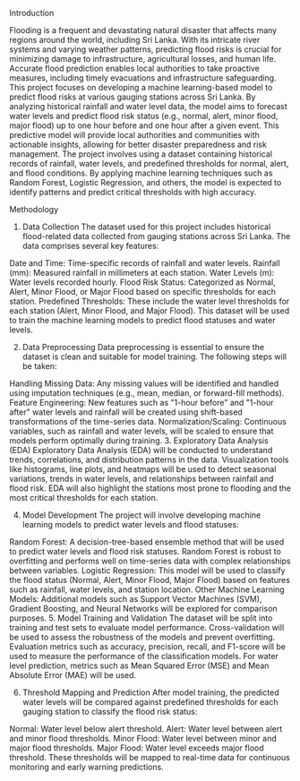 Introduction

Flooding is a frequent and devastating natural disaster that affects many regions around the world, including Sri Lanka. With its intricate river systems and varying weather patterns, predicting flood risks is crucial for minimizing damage to infrastructure, agricultural losses, and human life. Accurate flood prediction enables local authorities to take proactive measures, including timely evacuations and infrastructure safeguarding.
This project focuses on developing a machine learning-based model to predict flood risks at various gauging stations across Sri Lanka. By analyzing historical rainfall and water level data, the model aims to forecast water levels and predict flood risk status (e.g., normal, alert, minor flood, major flood) up to one hour before and one hour after a given event. This predictive model will provide local authorities and communities with actionable insights, allowing for better disaster preparedness and risk management.
The project involves using a dataset containing historical records of rainfall, water levels, and predefined thresholds for normal, alert, and flood conditions. By applying machine learning techniques such as Random Forest, Logistic Regression, and others, the model is expected to identify patterns and predict critical thresholds with high accuracy.

Methodology

1. Data Collection
The dataset used for this project includes historical flood-related data collected from gauging stations across Sri Lanka. The data comprises several key features:

Date and Time: Time-specific records of rainfall and water levels.
Rainfall (mm): Measured rainfall in millimeters at each station.
Water Levels (m): Water levels recorded hourly.
Flood Risk Status: Categorized as Normal, Alert, Minor Flood, or Major Flood based on specific thresholds for each station.
Predefined Thresholds: These include the water level thresholds for each station (Alert, Minor Flood, and Major Flood).
This dataset will be used to train the machine learning models to predict flood statuses and water levels.

2. Data Preprocessing
Data preprocessing is essential to ensure the dataset is clean and suitable for model training. The following steps will be taken:

Handling Missing Data: Any missing values will be identified and handled using imputation techniques (e.g., mean, median, or forward-fill methods).
Feature Engineering: New features such as "1-hour before" and "1-hour after" water levels and rainfall will be created using shift-based transformations of the time-series data.
Normalization/Scaling: Continuous variables, such as rainfall and water levels, will be scaled to ensure that models perform optimally during training.
3. Exploratory Data Analysis (EDA)
Exploratory Data Analysis (EDA) will be conducted to understand trends, correlations, and distribution patterns in the data. Visualization tools like histograms, line plots, and heatmaps will be used to detect seasonal variations, trends in water levels, and relationships between rainfall and flood risk. EDA will also highlight the stations most prone to flooding and the most critical thresholds for each station.

4. Model Development
The project will involve developing machine learning models to predict water levels and flood statuses:

Random Forest: A decision-tree-based ensemble method that will be used to predict water levels and flood risk statuses. Random Forest is robust to overfitting and performs well on time-series data with complex relationships between variables.
Logistic Regression: This model will be used to classify the flood status (Normal, Alert, Minor Flood, Major Flood) based on features such as rainfall, water levels, and station location.
Other Machine Learning Models: Additional models such as Support Vector Machines (SVM), Gradient Boosting, and Neural Networks will be explored for comparison purposes.
5. Model Training and Validation
The dataset will be split into training and test sets to evaluate model performance. Cross-validation will be used to assess the robustness of the models and prevent overfitting. Evaluation metrics such as accuracy, precision, recall, and F1-score will be used to measure the performance of the classification models. For water level prediction, metrics such as Mean Squared Error (MSE) and Mean Absolute Error (MAE) will be used.

6. Threshold Mapping and Prediction
After model training, the predicted water levels will be compared against predefined thresholds for each gauging station to classify the flood risk status:

Normal: Water level below alert threshold.
Alert: Water level between alert and minor flood thresholds.
Minor Flood: Water level between minor and major flood thresholds.
Major Flood: Water level exceeds major flood threshold.
These thresholds will be mapped to real-time data for continuous monitoring and early warning predictions.

